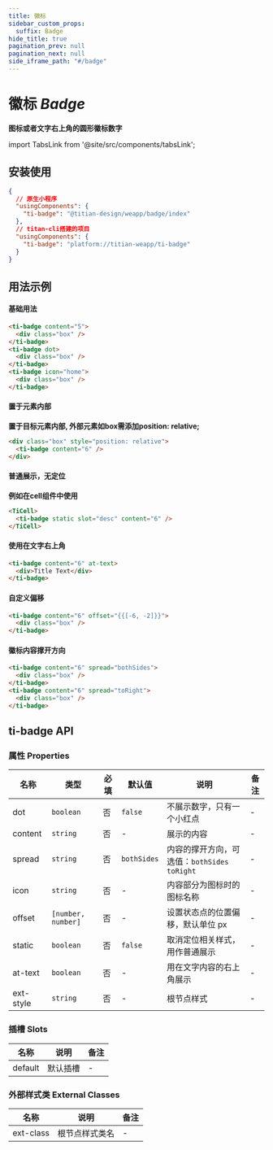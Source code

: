 ```yaml
---
title: 徽标
sidebar_custom_props:
  suffix: Badge
hide_title: true
pagination_prev: null
pagination_next: null
side_iframe_path: "#/badge"
---
```


# 徽标 _Badge_
**图标或者文字右上角的圆形徽标数字**

import TabsLink from '@site/src/components/tabsLink';

<TabsLink id="ti-badge-api" />

## 安装使用
```json showLineNumbers
{
  // 原生小程序
  "usingComponents": {
    "ti-badge": "@titian-design/weapp/badge/index"
  },
  // titan-cli搭建的项目
  "usingComponents": {
    "ti-badge": "platform://titian-weapp/ti-badge"
  }
}
```

## 用法示例

#### 基础用法
```html showLineNumbers
<ti-badge content="5">
  <div class="box" /> 
</ti-badge>
<ti-badge dot>
  <div class="box" />
</ti-badge>
<ti-badge icon="home">
  <div class="box" />
</ti-badge>
```
#### 置于元素内部
**置于目标元素内部, 外部元素如box需添加position: relative;**
```html showLineNumbers
<div class="box" style="position: relative">
  <ti-badge content="6" />
</div>
```
#### 普通展示，无定位
**例如在cell组件中使用**
```html showLineNumbers
<TiCell>
  <ti-badge static slot="desc" content="6" />
</TiCell>
```
#### 使用在文字右上角
```html showLineNumbers
<ti-badge content="6" at-text>
  <div>Title Text</div>
</ti-badge>
```
#### 自定义偏移
```html showLineNumbers
<ti-badge content="6" offset="{{[-6, -2]}}">
  <div class="box" />
</ti-badge>
```
#### 徽标内容撑开方向
```html showLineNumbers
<ti-badge content="6" spread="bothSides">
  <div class="box" />
</ti-badge>
<ti-badge content="6" spread="toRight">
  <div class="box" />
</ti-badge>
```
## ti-badge API
### 属性 **Properties**

| 名称     | 类型               | 必填 | 默认值    | 说明                                       | 备注 |
| -------- | ------------------ | ---- | --------- | ------------------------------------------ | ---- |
| dot      | `boolean`          | 否   | `false`     | 不展示数字，只有一个小红点                 | -    |
| content  | `string`           | 否   | -         | 展示的内容                                 | -    |
| spread   | `string`           | 否   | `bothSides` | 内容的撑开方向，可选值：`bothSides` `toRight` | -    |
| icon     | `string`           | 否   | -         | 内容部分为图标时的图标名称                 | -    |
| offset   | `[number, number]` | 否   | -         | 设置状态点的位置偏移，默认单位 px          | -    |
| static   | `boolean`          | 否   | `false`     | 取消定位相关样式，用作普通展示             | -    |
| at-text   | `boolean`          | 否   | -         | 用在文字内容的右上角展示                   | -    |
| ext-style | `string`           | 否   | -         | 根节点样式                                 | -    |

### 插槽 **Slots**

| 名称    | 说明     | 备注 |
| ------- | -------- | ---- |
| default | 默认插槽 | -    |

### 外部样式类 **External Classes**

| 名称     | 说明           | 备注 |
| -------- | -------------- | ---- |
| ext-class | 根节点样式类名 | -    |
